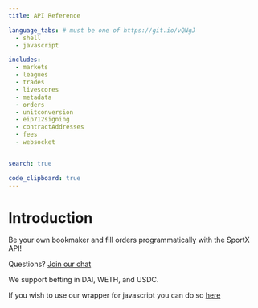```yaml
---
title: API Reference

language_tabs: # must be one of https://git.io/vQNgJ
  - shell
  - javascript

includes:
  - markets
  - leagues
  - trades
  - livescores
  - metadata
  - orders
  - unitconversion
  - eip712signing
  - contractAddresses
  - fees
  - websocket


search: true

code_clipboard: true
---
```


# Introduction

Be your own bookmaker and fill orders programmatically with the SportX API!

Questions? [Join our chat](https://discord.gg/xXUynCX)

We support betting in DAI, WETH, and USDC.

If you wish to use our wrapper for javascript you can do so [here](https://github.com/sportx-bet/sportx-js)






